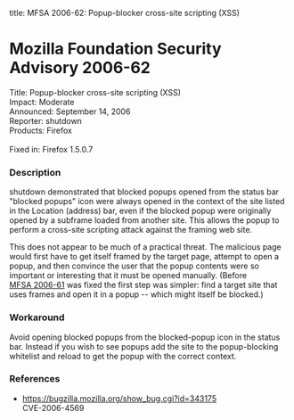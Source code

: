 title: MFSA 2006-62: Popup-blocker cross-site scripting (XSS)

<h1>Mozilla Foundation Security Advisory 2006-62</h1>

<p><span class="label">Title:</span>      Popup-blocker cross-site scripting (XSS)<br/>
<span class="label">Impact:</span>     Moderate<br/>
<span class="label">Announced:</span>  September 14, 2006<br/>
<span class="label">Reporter:</span>   shutdown<br/>
<span class="label">Products:</span>   Firefox<br/>
<br/>
<span class="label">Fixed in:</span>   Firefox 1.5.0.7</p>

<h3>Description</h3>

<p>shutdown demonstrated that blocked popups opened from the status bar
"blocked popups" icon were always opened in the context of the site
listed in the Location (address) bar, even if the blocked popup were
originally opened by a subframe loaded from another site. This allows
the popup to perform a cross-site scripting attack against the framing
web site.</p>

<p>This does not appear to be much of a practical threat. The malicious
page would first have to get itself framed by the target page, attempt
to open a popup, and then convince the user that the popup contents
were so important or interesting that it must be opened manually. (Before
<a href="mfsa2006-61.html">MFSA&#160;2006-61</a> was fixed the first step
was simpler: find a target site that uses frames and open it in a
popup -- which might itself be blocked.)</p>

<h3>Workaround</h3>

<p>Avoid opening blocked popups from the blocked-popup icon in the status
bar. Instead if you wish to see popups add the site to the popup-blocking
whitelist and reload to get the popup with the correct context.</p>

<h3>References</h3>

<ul>
<li><a href="https://bugzilla.mozilla.org/show_bug.cgi?id=343175">
https://bugzilla.mozilla.org/show_bug.cgi?id=343175</a><br/>
CVE-2006-4569</li>
</ul>




